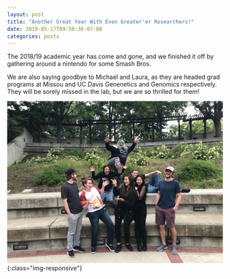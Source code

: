 ```yaml
---
layout: post
title: "Another Great Year With Even Greater'er Researchers!"
date: 2019-05-17T09:50:36-07:00
categories: posts
---
```


The 2018/19 academic year has come and gone, and we finished it off by gathering around a nintendo for some Smash Bros.

We are also saying goodbye to Michael and Laura, as they are headed grad programs at Missou and UC Davis Genenetics and Genomics respectively. They will be sorely missed in the lab, but we are so thrilled for them!


![lab19](/images/lab19.jpg){:class="img-responsive"}